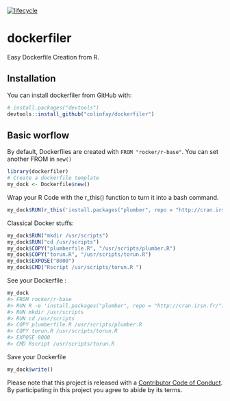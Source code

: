 
<!-- README.md is generated from README.Rmd. Please edit that file -->

[![lifecycle](https://img.shields.io/badge/lifecycle-experimental-orange.svg)](https://www.tidyverse.org/lifecycle/#experimental)

# dockerfiler

Easy Dockerfile Creation from R.

## Installation

You can install dockerfiler from GitHub with:

``` r
# install.packages("devtools")
devtools::install_github("colinfay/dockerfiler")
```

## Basic worflow

By default, Dockerfiles are created with `FROM "rocker/r-base"`. You can
set another FROM in `new()`

``` r
library(dockerfiler)
# Create a dockerfile template
my_dock <- Dockerfile$new()
```

Wrap your R Code with the r\_this() function to turn it into a bash
command.

``` r
my_dock$RUN(r_this('install.packages("plumber", repo = "http://cran.irsn.fr/")'))
```

Classical Docker stuffs:

``` r
my_dock$RUN("mkdir /usr/scripts")
my_dock$RUN("cd /usr/scripts")
my_dock$COPY("plumberfile.R", "/usr/scripts/plumber.R")
my_dock$COPY("torun.R", "/usr/scripts/torun.R")
my_dock$EXPOSE("8000")
my_dock$CMD("Rscript /usr/scripts/torun.R ")
```

See your Dockerfile :

``` r
my_dock
#> FROM rocker/r-base
#> RUN R -e 'install.packages("plumber", repo = "http://cran.irsn.fr/")'
#> RUN mkdir /usr/scripts
#> RUN cd /usr/scripts
#> COPY plumberfile.R /usr/scripts/plumber.R
#> COPY torun.R /usr/scripts/torun.R
#> EXPOSE 8000
#> CMD Rscript /usr/scripts/torun.R
```

Save your Dockerfile

``` r
my_dock$write()
```

Please note that this project is released with a [Contributor Code of
Conduct](CODE_OF_CONDUCT.md). By participating in this project you agree
to abide by its terms.

